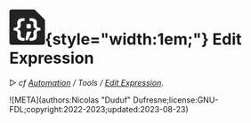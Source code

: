 # ![](../../../img/duik/icons/expression_file.svg){style="width:1em;"} Edit Expression

▷ *cf [Automation](../../automation/index.md) / Tools / [Edit Expression](../../automation/tools/edit.md)*.


![META](authors:Nicolas "Duduf" Dufresne;license:GNU-FDL;copyright:2022-2023;updated:2023-08-23)
